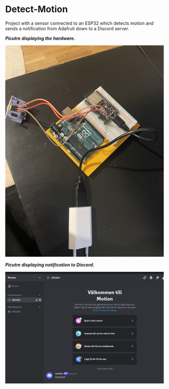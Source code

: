 # Detect-Motion
Project with a sensor connected to an ESP32 which detects motion and sends a notification from Adafruit down to a Discord server.

***Picutre displaying the hardware.***

![Alt text](Images/HårdvaraLösning.jpg)

***Picutre displaying notification to Discord.***

![Alt text](Images/Discord.png)
